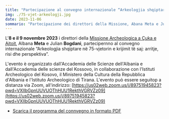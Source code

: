 ```yaml
---
title: "Partecipazione al convegno internazionale “Arkeologjia shqiptare në 75-vjetorin e krijimit të saj: arritje, risi dhe perspektiva”"
img: ./75-vjet-arkeologji.jpg
date: 2023-11-06
sommario: "Partecipazione dei direttori della Missione, Abana Meta e Julian Bogdani al convegno internazionale “Arkeologjia shqiptare në 75-vjetorin e krijimit të saj: arritje, risi dhe perspektiva”"
---
```



L'**8 e il 9 novembre 2023** i direttori della [Missione Archeologica a Çuka e Ajtoit](../../ricerca/missione-archeologica-sapienza-a-cuka-e-ajtoit-albania/), Albana **Meta** e Julian **Bogdani**, partecipernno al convegno internazionale “Arkeologjia shqiptare në 75-vjetorin e krijimit të saj: arritje, risi dhe perspektiva”.

L'evento è organizzato dall'Accademia delle Scienze dell'Albania e dall'Accademia delle scienze del Kossovo, in collaborazione con l'Istituti Archeologico del Kosovo, il Ministero della Cultura della Repubblica d'Albania e l'Istituto Archeologico di Tirana. L'evento può essere seguitop a distanza via Zoom, all'indirizzo: [https://us02web.zoom.us/j/89751945823?pwd=VXllbGpnUUVUOThHUU1RekthVGRVZz09](https://us02web.zoom.us/j/89751945823?pwd=VXllbGpnUUVUOThHUU1RekthVGRVZz09)


- [Scarica il programma del connvegno in formato PDF](./Program-75-vjetori-i-Arkeologjise.pdf)
